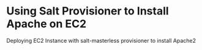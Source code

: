# Using Salt Provisioner to Install Apache on EC2

Deploying EC2 Instance with salt-masterless provisioner to install Apache2